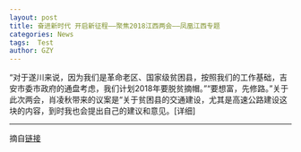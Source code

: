 ```yaml
---
layout: post
title: 奋进新时代 开启新征程——聚焦2018江西两会——凤凰江西专题
categories: News
tags:  Test
author: GZY
---
```


“对于遂川来说，因为我们是革命老区、国家级贫困县，按照我们的工作基础，吉安市委市政府的通盘考虑，我们计划2018年要脱贫摘帽。”“要想富，先修路。”关于此次两会，肖凌秋带来的议案是“关于贫困县的交通建设，尤其是高速公路建设这块的内容，到时我也会提出自己的建议和意见。[详细]

*****

摘自[链接](http://jx.ifeng.com/special/2018jxlh/)